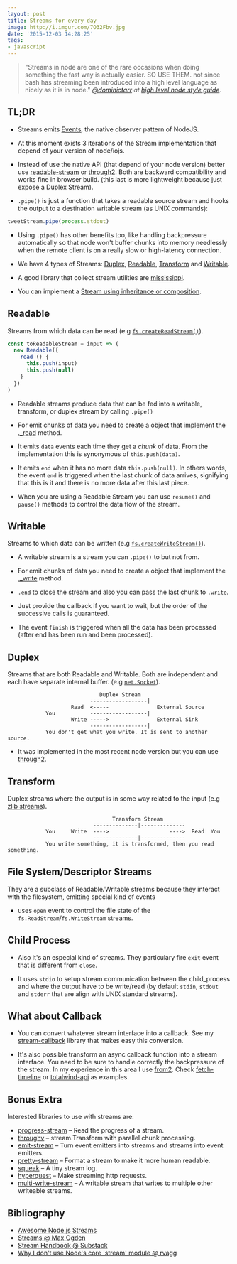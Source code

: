 ```yaml
---
layout: post
title: Streams for every day
image: http://i.imgur.com/7O32Fbv.jpg
date: '2015-12-03 14:28:25'
tags:
- javascript
---
```


> "Streams in node are one of the rare occasions when doing something the fast way is actually easier. SO USE THEM. not since bash has streaming been introduced into a high level language as nicely as it is in node."
<cite>[@dominictarr](https://twitter.com/dominictarr) at [high level node style guide](https://gist.github.com/dominictarr/2401787).</cite>

## TL;DR

* Streams emits [Events](https://nodejs.org/api/events.html), the native observer pattern of NodeJS.

* At this moment exists 3 iterations of the Stream implementation that depend of your version of node/iojs.

* Instead of use the native API (that depend of your node version) better use [readable-stream](https://github.com/nodejs/readable-stream) or [through2](https://github.com/rvagg/through2). Both are backward compatibility and works fine in browser build. (this last is more lightweight because just expose a Duplex Stream).

* `.pipe()` is just a function that takes a readable source stream and hooks the output to a destination writable stream (as UNIX commands):

```js
tweetStream.pipe(process.stdout)
```

* Using `.pipe()` has other benefits too, like handling backpressure automatically so that node won't buffer chunks into memory needlessly when the remote client is on a really slow or high-latency connection.

* We have 4 types of Streams: [Duplex](https://nodejs.org/api/stream.html#stream_duplex), [Readable](https://nodejs.org/api/stream.html#stream_readable), [Transform](https://nodejs.org/api/stream.html#stream_transform) and [Writable](https://nodejs.org/api/stream.html#stream_writable).

* A good library that collect stream utilities are [mississippi](https://github.com/maxogden/mississippi).

* You can implement a [Stream using inheritance or composition](https://gist.github.com/Kikobeats/d48f42ebf81fb5b2414e).

## Readable

Streams from which data can be read (e.g [`fs.createReadStream()`](https://nodejs.org/api/fs.html#fs_fs_createreadstream_path_options)).

```js
const toReadableStream = input => (
  new Readable({
    read () {
      this.push(input)
      this.push(null)
    }
  })
)
```

* Readable streams produce data that can be fed into a writable, transform, or duplex stream by calling `.pipe()`

* For emit chunks of data you need to create a object that implement the [._read](https://nodejs.org/api/stream.html#stream_readable_read_size_1) method.

* It emits `data` events each time they get a *chunk* of data. From the implementation this is synonymous of `this.push(data)`.

* It emits `end` when it has no more data `this.push(null)`. In others words, the event `end` is triggered when the last chunk of data arrives, signifying that this is it and there is no more data after this last piece.

* When you are using a Readable Stream you can use `resume()` and `pause()` methods to control the data flow of the stream.

## Writable

Streams to which data can be written (e.g [`fs.createWriteStream()`](https://nodejs.org/api/fs.html#fs_fs_createwritestream_path_options)).

* A writable stream is a stream you can `.pipe()` to but not from.

* For emit chunks of data you need to create a object that implement the [._write](https://nodejs.org/api/stream.html#stream_writable_write_chunk_encoding_callback_1) method.

* `.end` to close the stream and also you can pass the last chunk to `.write`.

* Just provide the callback if you want to wait, but the order of the successive calls is guaranteed.

* The event `finish` is triggered when all the data has been processed (after end has been run and been processed).

## Duplex

Streams that are both Readable and Writable. Both are independent and each have separate internal buffer. (e.g [`net.Socket`](https://nodejs.org/api/net.html#net_class_net_socket)).

```
                             Duplex Stream
                          ------------------|
                    Read  <-----               External Source
            You           ------------------|   
                    Write ----->               External Sink
                          ------------------|
            You don't get what you write. It is sent to another source.
```

* It was implemented in the most recent node version but you can use [through2](https://github.com/rvagg/through2).

## Transform

Duplex streams where the output is in some way related to the input (e.g [zlib streams](https://nodejs.org/api/zlib.html)).

```
                                 Transform Stream
                           --------------|--------------
            You     Write  ---->                   ---->  Read  You
                           --------------|--------------
            You write something, it is transformed, then you read something.
```

## File System/Descriptor Streams

They are a subclass of Readable/Writable streams because they interact with the filesystem, emitting special kind of events

* uses `open` event to control the file state of the `fs.ReadStream`/`fs.WriteStream` streams.

## Child Process

* Also it's an especial kind of streams. They particulary fire `exit` event that is different from `close`.

* It uses `stdio` to setup stream communication between the child_process and where the output have to be write/read (by default `stdin`, `stdout` and `stderr` that are align with UNIX standard streams).

## What about Callback

* You can convert whatever stream interface into a callback. See my [stream-callback](https://github.com/Kikobeats/stream-callback#stream-callback) library that makes easy this conversion.

* It's also possible transform an async callback function into a stream interface. You need to be sure to handle correctly the backpressure of the stream. In my experience in this area I use [from2](https://github.com/hughsk/from2). Check [fetch-timeline](https://github.com/Kikobeats/fetch-timeline) or [totalwind-api](https://github.com/kikobeats/totalwind-api) as examples.

## Bonus Extra

Interested libraries to use with streams are:

* [progress-stream](https://www.npmjs.com/package/progress-stream) – Read the progress of a stream.
* [throughv](https://github.com/mcollina/throughv) – stream.Transform with parallel chunk processing.
* [emit-stream](https://github.com/substack/emit-stream) – Turn event emitters into streams and streams into event emitters.
* [pretty-stream](https://github.com/mafintosh/pretty-stream) – Format a stream to make it more human readable.
* [squeak](https://github.com/kevva/squeak) – A tiny stream log.
* [hyperquest](https://github.com/substack/hyperquest) – Make streaming http requests.
* [multi-write-stream](https://github.com/mafintosh/multi-write-stream) – A writable stream that writes to multiple other writeable streams.

## Bibliography

* [Awesome Node.js Streams](https://github.com/thejmazz/awesome-nodejs-streams)
* [Streams @ Max Ogden](http://maxogden.com/node-streams.html)
* [Stream Handbook @ Substack](https://github.com/substack/stream-handbook)
* [Why I don't use Node's core 'stream' module @ rvagg](https://r.va.gg/2014/06/why-i-dont-use-nodes-core-stream-module.html)
